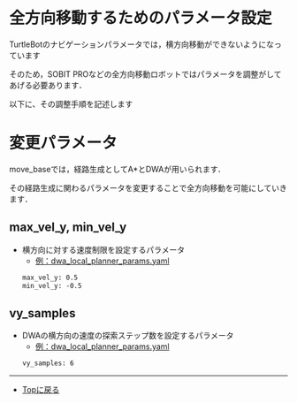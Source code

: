 # 全方向移動するためのパラメータ設定
TurtleBotのナビゲーションパラメータでは，横方向移動ができないようになっています

そのため，SOBIT PROなどの全方向移動ロボットではパラメータを調整がしてあげる必要あります．

以下に、その調整手順を記述します

# 変更パラメータ
move_baseでは，経路生成としてA*とDWAが用いられます．

その経路生成に関わるパラメータを変更することで全方向移動を可能にしていきます．

## max_vel_y, min_vel_y
- 横方向に対する速度制限を設定するパラメータ
    - [例：dwa_local_planner_params.yaml](sobit_navigation/param/sobit_pro/dwa_local_planner_params.yaml)
    ```xml
    max_vel_y: 0.5
    min_vel_y: -0.5
    ```

## vy_samples
- DWAの横方向の速度の探索ステップ数を設定するパラメータ
    - [例：dwa_local_planner_params.yaml](sobit_navigation/param/sobit_pro/dwa_local_planner_params.yaml)
    ```xml
    vy_samples: 6
    ```

---

- [Topに戻る](https://gitlab.com/TeamSOBITS/sobit_navigation_stack#sobit-navigation-stack)